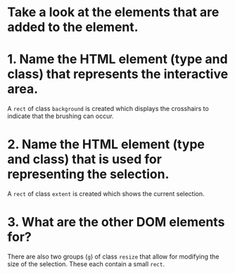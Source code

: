 # Take a look at the elements that are added to the <g> element.

# 1. Name the HTML element (type and class) that represents the interactive area.

A `rect` of class `background` is created which displays the crosshairs to indicate that the brushing can occur.

# 2. Name the HTML element (type and class) that is used for representing the selection.

A `rect` of class `extent` is created which shows the current selection.

# 3. What are the other DOM elements for?

There are also two groups (`g`) of class `resize` that allow for modifying the size of the selection. These each contain a small `rect`.
